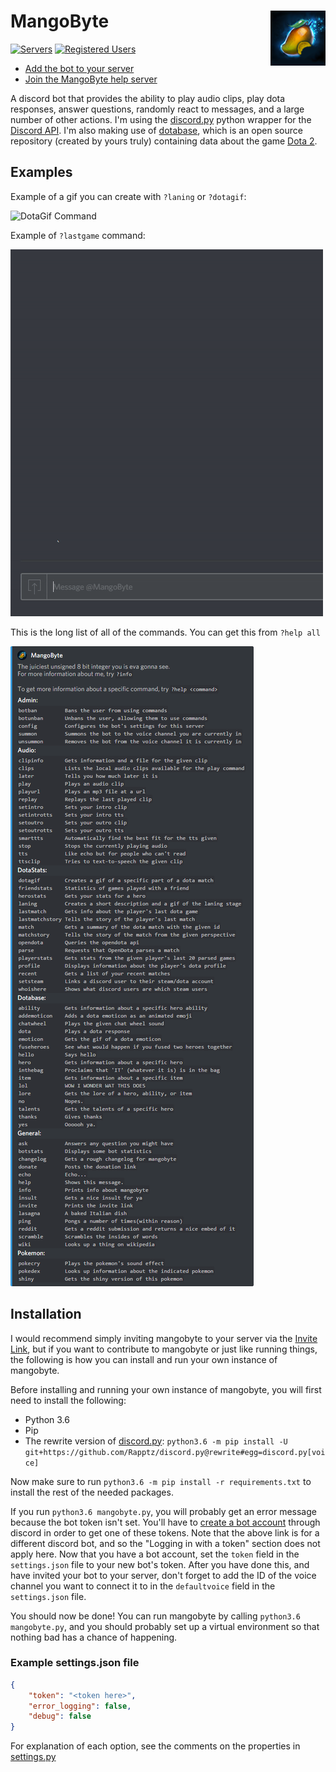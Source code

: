 # MangoByte<img align="right" src="/resource/images/readme/mangobyte.png"/>

[![Servers](https://img.shields.io/badge/dynamic/json.svg?label=servers&url=http%3A%2F%2Fdillerm.io%2Fshieldstats%2Fmangobyte.json&query=%24.servers&colorB=#4c1)](https://discordapp.com/oauth2/authorize?permissions=60480&scope=bot&client_id=213476188037971968)
[![Registered Users](https://img.shields.io/badge/dynamic/json.svg?label=registered%20users&url=http%3A%2F%2Fdillerm.io%2Fshieldstats%2Fmangobyte.json&query=%24.registered_users&colorB=#4c1)](https://discordapp.com/oauth2/authorize?permissions=60480&scope=bot&client_id=213476188037971968)

- [Add the bot to your server](https://discordapp.com/oauth2/authorize?permissions=60480&scope=bot&client_id=213476188037971968)
- [Join the MangoByte help server](https://discord.gg/d6WWHxx)

A discord bot that provides the ability to play audio clips, play dota responses, answer questions, randomly react to messages, and a large number of other actions. I'm using the [discord.py](https://github.com/Rapptz/discord.py) python wrapper for the [Discord API](https://discordapp.com/developers). I'm also making use of [dotabase](https://github.com/mdiller/dotabase), which is an open source repository (created by yours truly) containing data about the game [Dota 2](http://www.dota2.com).

## Examples

Example of a gif you can create with `?laning` or `?dotagif`:

![DotaGif Command](/resource/images/readme/dotagif.gif)

Example of `?lastgame` command:

![Lastgame Command](/resource/images/readme/lastgame.gif)

This is the long list of all of the commands. You can get this from `?help all`

![Commands List](/resource/images/readme/help_all.png)

## Installation

I would recommend simply inviting mangobyte to your server via the [Invite Link](https://discordapp.com/oauth2/authorize?permissions=60480&scope=bot&client_id=213476188037971968), but if you want to contribute to mangobyte or just like running things, the following is how you can install and run your own instance of mangobyte.

Before installing and running your own instance of mangobyte, you will first need to install the following:

* Python 3.6
* Pip
* The rewrite version of [discord.py](https://github.com/Rapptz/discord.py):
	`python3.6 -m pip install -U git+https://github.com/Rapptz/discord.py@rewrite#egg=discord.py[voice]`

Now make sure to run `python3.6 -m pip install -r requirements.txt` to install the rest of the needed packages.

If you run `python3.6 mangobyte.py`, you will probably get an error message because the bot token isn't set. You'll have to [create a bot account](https://twentysix26.github.io/Red-Docs/red_guide_bot_accounts/) through discord in order to get one of these tokens. Note that the above link is for a different discord bot, and so the "Logging in with a token" section does not apply here. Now that you have a bot account, set the `token` field in the `settings.json` file to your new bot's token. After you have done this, and have invited your bot to your server, don't forget to add the ID of the voice channel you want to connect it to in the `defaultvoice` field in the `settings.json` file.

You should now be done! You can run mangobyte by calling `python3.6 mangobyte.py`, and you should probably set up a virtual environment so that nothing bad has a chance of happening.

### Example settings.json file

```json
{
	"token": "<token here>",
	"error_logging": false,
	"debug": false
}
```
For explanation of each option, see the comments on the properties in [settings.py](cogs/utils/settings.py)
